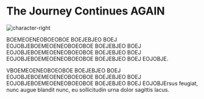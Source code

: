 # The Journey Continues AGAIN

![character-right](characters/01_02_character.png) <!-- Right-aligned -->

BOEMEOENEOBOEOBOE BOEJEBJEO BOEJ EOJOBJEBOEMEOENEOBOEOBOE BOEJEBJEO BOEJ EOJOBJEBOEMEOENEOBOEOBOE BOEJEBJEO BOEJ EOJOBJEBOEMEOENEOBOEOBOE BOEJEBJEO BOEJ EOJOBJE. 

VBOEMEOENEOBOEOBOE BOEJEBJEO BOEJ EOJOBJEBOEMEOENEOBOEOBOE BOEJEBJEO BOEJ EOJOBJEBOEMEOENEOBOEOBOE BOEJEBJEO BOEJ EOJOBJErsus feugiat, nunc augue blandit nunc, eu sollicitudin urna dolor sagittis lacus.